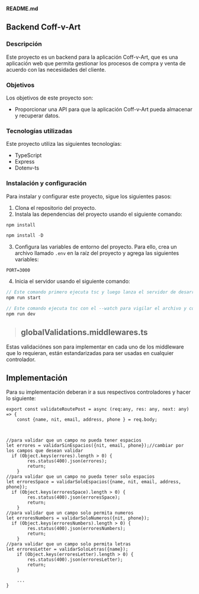 **README.md**

## Backend Coff-v-Art

### Descripción

Este proyecto es un backend para la aplicación Coff-v-Art, que es una aplicación web que permita gestionar los procesos de compra y venta de acuerdo con las necesidades del cliente.

### Objetivos

Los objetivos de este proyecto son:

* Proporcionar una API para que la aplicación Coff-v-Art pueda almacenar y recuperar datos.

### Tecnologías utilizadas

Este proyecto utiliza las siguientes tecnologías:

* TypeScript
* Express
* Dotenv-ts

### Instalación y configuración

Para instalar y configurar este proyecto, sigue los siguientes pasos:

1. Clona el repositorio del proyecto.
2. Instala las dependencias del proyecto usando el siguiente comando:

```ts
npm install
```

```ts
npm install -D
```

3. Configura las variables de entorno del proyecto. Para ello, crea un archivo llamado `.env` en la raíz del proyecto y agrega las siguientes variables:

```
PORT=3000
```

4. Inicia el servidor usando el siguiente comando:

```ts
// Este comando primero ejecuta tsc y luego lanza el servidor de desarrollo
npm run start
```

```ts
// Este comando ejecuta tsc con el --watch para vigilar el archivo y compilarlo despues de cada cambio y al mismo tiempo ejecuta el node --watch dist/index.js para vigilar también los cambios del servidor en js
npm run dev
``` 
> ## globalValidations.middlewares.ts
Estas validaciónes son para implementar en cada uno de los middleware que lo requieran, están estandarizadas para ser usadas en cualquier controlador.

## Implementación
Para su implementación deberan ir a sus respectivos controladores y hacer lo siguiente:
```tsx
export const validateRoutePost = async (req:any, res: any, next: any) => {
    const {name, nit, email, address, phone } = req.body;
    
     

//para validar que un campo no pueda tener espacios  
let errores = validarSinEspacios({nit, email, phone});//cambiar por los campos que desean validar
  if (Object.keys(errores).length > 0) {
        res.status(400).json(errores);
        return;
    } 
//para validar que un campo no pueda tener solo espacios
let erroresSpace = validarSoloEspacios({name, nit, email, address, phone});
  if (Object.keys(erroresSpace).length > 0) {
        res.status(400).json(erroresSpace);
        return;
    }
//para validar que un campo solo permita numeros
let erroresNumbers = validarSoloNumeros({nit, phone});
  if (Object.keys(erroresNumbers).length > 0) {
        res.status(400).json(erroresNumbers);
        return;
    }
//para validar que un campo solo permita letras
let erroresLetter = validarSoloLetras({name});
    if (Object.keys(erroresLetter).length > 0) {
        res.status(400).json(erroresLetter);
        return;
    }
    
    ... 
}